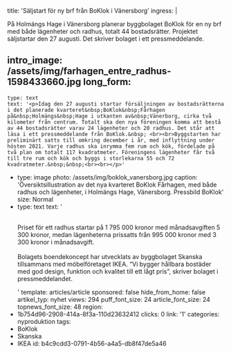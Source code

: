 title: 'Säljstart för ny brf från BoKlok i Vänersborg'
ingress: |
  <p>På Holmängs Hage i Vänersborg planerar byggbolaget BoKlok för en ny brf med både lägenheter och radhus, totalt 44 bostadsrätter. Projektet säljstartar den 27 augusti. Det skriver bolaget i ett pressmeddelande.
  </p>
  
intro_image: /assets/img/farhagen_entre_radhus-1598433660.jpg
long_form:
  -
    type: text
    text: '<p>Idag den 27 augusti startar försäljningen av bostadsrätterna i det planerade kvarteret&nbsp;BoKlok&nbsp;Fårhagen på&nbsp;Holmängs&nbsp;Hage i utkanten av&nbsp;Vänerborg, cirka två kilometer från centrum. Totalt ska den nya föreningen komma att bestå av 44 bostadsrätter varav 24 lägenheter och 20 radhus. Det står att läsa i ett pressmeddelande från BoKlok.&nbsp; <br><br>Byggstarten har preliminärt satts till omkring december i år, med inflyttning under hösten 2021. Varje radhus ska inrymma fem rum och kök, fördelade på två plan om totalt 117 kvadratmeter. Föreningens lägenheter får två till tre rum och kök och byggs i storlekarna 55 och 72 kvadratmeter.&nbsp;&nbsp;<br><br></p>'
  -
    type: image
    photo: /assets/img/boklok_vanersborg.jpg
    caption: 'Översiktsillustration av det nya kvarteret BoKlok Fårhagen, med både radhus och lägenheter, i Holmängs Hage, Vänersborg. Pressbild BoKlok'
    size: Normal
  -
    type: text
    text: '<p><br>Priset för ett radhus startar på 1 795 000 kronor med månadsavgiften 5 300 kronor, medan lägenheterna prissatts från 995 000 kronor med 3 300 kronor i månadsavgift.&nbsp; &nbsp; <br><br>Bolagets boendekoncept har utvecklats av byggbolaget Skanska tillsammans med möbelföretaget IKEA. “Vi bygger hållbara bostäder med god design, funktion och kvalitet till ett lågt pris”, skriver bolaget i pressmeddelandet.&nbsp;<br></p>'
template: articles/article
sponsored: false
hide_from_home: false
artikel_typ: nyhet
views: 294
puff_font_size: 24
article_font_size: 24
topnews_font_size: 48
region:
  - 1b754d96-2908-414a-8f3a-110d23632412
clicks: 0
link: '1'
categories: nyproduktion
tags:
  - BoKlok
  - Skanska
  - IKEA
id: b4c9cdd3-0791-4b56-a4a5-db8f47de5a46
